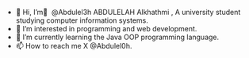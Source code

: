 - 👋 Hi, I’m ِ @Abdulel3h ABDULELAH Alkhathmi , A university student studying computer information systems.
- 👀 I’m interested in programming and web development.
- 🌱 I’m currently learning the Java OOP programming language. 
- 📫 How to reach me X @Abdulel0h.
  

<!---
Abdulel3h/Abdulel3h is a ✨ special ✨ repository because its `README.md` (this file) appears on your GitHub profile.
You can click the Preview link to take a look at your changes.
--->
